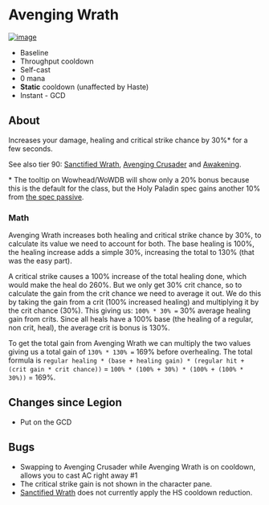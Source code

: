 # Avenging Wrath

[![image](https://user-images.githubusercontent.com/4565223/39927328-26cc3b7e-5532-11e8-9d05-45140e534a4d.png)](https://beta.wowdb.com/spells/31884-avenging-wrath)

- Baseline
- Throughput cooldown
- Self-cast
- 0 mana
- **Static** cooldown (unaffected by Haste)
- Instant - GCD

## About

Increases your damage, healing and critical strike chance by 30%* for a few seconds.

See also tier 90: [Sanctified Wrath](Talents/90/SanctifiedWrath.md), [Avenging Crusader](Talents/90/AvengingCrusader.md) and [Awakening](Talents/90/Awakening.md).

\* The tooltip on Wowhead/WoWDB will show only a 20% bonus because this is the default for the class, but the Holy Paladin spec gains another 10% from [the spec passive](https://beta.wowdb.com/spells/137029).

### Math

Avenging Wrath increases both healing and critical strike chance by 30%, to calculate its value we need to account for both. The base healing is 100%, the healing increase adds a simple 30%, increasing the total to 130% (that was the easy part).

A critical strike causes a 100% increase of the total healing done, which would make the heal do 260%. But we only get 30% crit chance, so to calculate the gain from the crit chance we need to average it out. We do this by taking the gain from a crit (100% increased healing) and multiplying it by the crit chance (30%). This giving us: `100% * 30% =` 30% average healing gain from crits. Since all heals have a 100% base (the healing of a regular, non crit, heal), the average crit is bonus is 130%.

To get the total gain from Avenging Wrath we can multiply the two values giving us a total gain of `130% * 130% =` 169% before overhealing. The total formula is `regular healing * (base + healing gain) * (regular hit + (crit gain * crit chance))` = `100% * (100% + 30%) * (100% + (100% * 30%))` = 169%.

## Changes since Legion

- Put on the GCD

## Bugs

- Swapping to Avenging Crusader while Avenging Wrath is on cooldown, allows you to cast AC right away #1
- The critical strike gain is not shown in the character pane.
- [Sanctified Wrath](Talents/90/SanctifiedWrath.md) does not currently apply the HS cooldown reduction.
